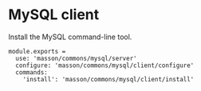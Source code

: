 
# MySQL client

Install the MySQL command-line tool.

    module.exports =
      use: 'masson/commons/mysql/server'
      configure: 'masson/commons/mysql/client/configure'
      commands:
        'install': 'masson/commons/mysql/client/install'
